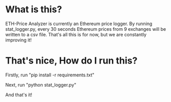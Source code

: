 # What is this?
ETH-Price Analyzer is currently an Ethereum price logger. By running
stat_logger.py, every 30 seconds Ethereum prices from 9 exchanges will be
written to a csv file. That's all this is for now, but we are constantly
improving it!

# That's nice, How do I run this?
Firstly, run "pip install -r requirements.txt"

Next, run "python stat_logger.py"

And that's it!
